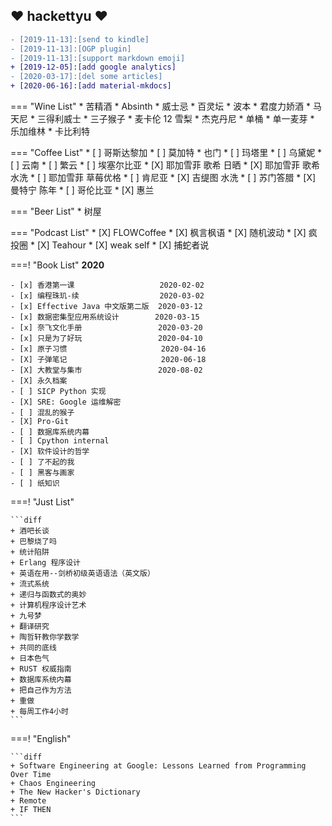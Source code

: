 ## :heart: hackettyu :heart:

``` diff
- [2019-11-13]:[send to kindle]
- [2019-11-13]:[OGP plugin]
- [2019-11-13]:[support markdown emoji]
+ [2019-12-05]:[add google analytics]
- [2020-03-17]:[del some articles]
+ [2020-06-16]:[add material-mkdocs]
```

=== "Wine List"
    * 苦精酒
    * Absinth
    * 威士忌
        * 百灵坛
        * 波本
    * 君度力娇酒
    * 马天尼
    * 三得利威士
    * 三子猴子
    * 麦卡伦 12 雪梨
    * 杰克丹尼
        * 单桶
    * 单一麦芽
        * 乐加维林
    * 卡比利特

=== "Coffee List"
    * [ ] 哥斯达黎加
      * [ ] 莫加特
    * 也门
      * [ ] 玛塔里
      * [ ] 乌黛妮
    * [ ] 云南
      * [ ] 繁云
    * [ ] 埃塞尔比亚
      * [X] 耶加雪菲 歌希 日晒
      * [X] 耶加雪菲 歌希 水洗
      * [ ] 耶加雪菲 草莓优格
    * [ ] 肯尼亚
      * [X] 吉缇图 水洗
    * [ ] 苏门答腊
      * [X] 曼特宁 陈年
    * [ ] 哥伦比亚
      * [X] 惠兰


=== "Beer List"
    * 树屋

=== "Podcast List"
    * [X] FLOWCoffee
    * [X] 枫言枫语
    * [X] 随机波动
    * [X] 疯投圈
    * [X] Teahour
    * [X] weak self
    * [X] 捕蛇者说

===! "Book List"
    **2020**

    - [x] 香港第一课                   2020-02-02
    - [x] 编程珠玑-续                  2020-03-02
    - [x] Effective Java 中文版第二版  2020-03-12
    - [x] 数据密集型应用系统设计        2020-03-15
    - [x] 奈飞文化手册                 2020-03-20
    - [x] 只是为了好玩                 2020-04-10
    - [x] 原子习惯                     2020-04-16
    - [X] 子弹笔记                     2020-06-18
    - [X] 大教堂与集市                 2020-08-02
    - [X] 永久档案                     
    - [ ] SICP Python 实现
    - [X] SRE: Google 运维解密         
    - [ ] 混乱的猴子                 
    - [X] Pro-Git
    - [ ] 数据库系统内幕
    - [ ] Cpython internal
    - [X] 软件设计的哲学
    - [ ] 了不起的我
    - [ ] 黑客与画家
    - [ ] 纸知识

===! "Just List"

    ```diff
    + 酒吧长谈
    + 巴黎烧了吗
    + 统计陷阱
    + Erlang 程序设计
    + 英语在用--剑桥初级英语语法（英文版）
    + 流式系统
    + 递归与函数式的奥妙
    + 计算机程序设计艺术
    + 九号梦
    + 翻译研究
    + 陶哲轩教你学数学
    + 共同的底线
    + 日本色气
    + RUST 权威指南
    + 数据库系统内幕
    + 把自己作为方法
    + 重做
    + 每周工作4小时
    ```

===! "English"

    ```diff
    + Software Engineering at Google: Lessons Learned from Programming Over Time
    + Chaos Engineering
    + The New Hacker's Dictionary
    + Remote
    + IF THEN
    ```